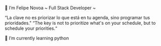 👋 I’m Felipe Novoa ~ Full Stack Developer ~

“La clave no es priorizar lo que está en tu agenda, sino programar tus prioridades."
“The key is not to prioritize what's on your schedule, but to schedule your priorities.“

🌱 I’m currently learning python

<!---
novo-root/novo-root is a ✨ special ✨ repository because its `README.md` (this file) appears on your GitHub profile.
You can click the Preview link to take a look at your changes.
--->
